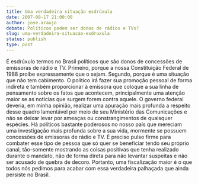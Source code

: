 ```yaml
---
title: Uma verdadeira situação esdrúxula
date: 2007-08-17 21:00:00
author: jose.araujo
debate: Políticos podem ser donos de rádios e TVs?
slug: uma-verdadeira-situacao-esdruxula
status: publish 
type: post
---
```


É esdrúxulo termos no Brasil políticos que são donos de concessões de emissoras de rádio e TV. Primeiro, porque a nossa Constituição Federal de 1988 proíbe expressamente que o sejam. Segundo, porque é uma situação que não tem cabimento. O político irá fazer sua promoção pessoal de forma indireta e também proporcionar à emissora que coloque a sua linha de pensamento sobre os fatos que acontecem, principalmente uma atenção maior se as notícias que surgem forem contra aquele. O governo federal deveria, em minha opinião, realizar uma apuração mais profunda a respeito desse quadro lamentável por meio de seu Ministério das Comunicações e não se deixar levar por ameaças ou constrangimentos de quaisquer espécies. Há políticos bastante poderosos no nosso país que mereciam uma investigação mais profunda sobre a sua vida, mormente se possuem concessões de emissoras de rádio e TV. É preciso pulso firme para combater esse tipo de pessoa que só quer se beneficiar tendo seu próprio canal, tão-somente mostrando as coisas positivas que tenha realizado durante o mandato, não de forma direta para não levantar suspeitas e não ser acusado de quebra de decoro. Portanto, uma fiscalização maior é o que todos nós pedimos para acabar com essa verdadeira palhaçada que ainda persiste no Brasil.
